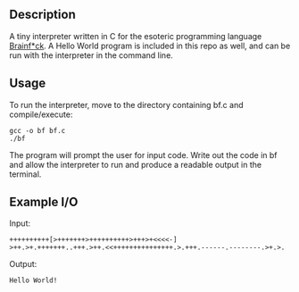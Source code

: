 ## Description
A tiny interpreter written in C for the esoteric programming language 
[Brainf*ck](https://esolangs.org/wiki/Brainfuck). A Hello World program is included in this repo as well, and can be run with the interpreter in the command line.

## Usage

To run the interpreter, move to the directory containing bf.c and compile/execute:
```
gcc -o bf bf.c 
./bf
```
The program will prompt the user for input code. Write out the code in bf and allow the interpreter to run and produce a readable output in the terminal.

## Example I/O

Input:
```
++++++++++[>+++++++>++++++++++>+++>+<<<<-]
>++.>+.+++++++..+++.>++.<<+++++++++++++++.>.+++.------.--------.>+.>.
```

Output: 
```
Hello World!
```
